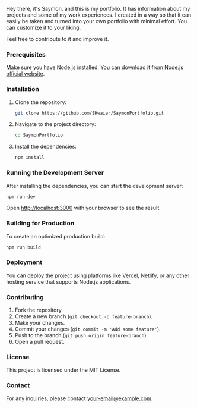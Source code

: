Hey there, it's Saymon, and this is my portfolio. It has information about my projects and some of my work experiences. 
I created in a way so that it can easily be taken and turned into your own portfolio with minimal effort. You can customize it to your liking.

Feel free to contribute to it and improve it.



### Prerequisites

Make sure you have Node.js installed. You can download it from [Node.js official website](https://nodejs.org/).

### Installation

1. Clone the repository:

    ```bash
    git clone https://github.com/SHwaier/SaymonPortfolio.git
    ```

2. Navigate to the project directory:

    ```bash
    cd SaymonPortfolio
    ```

3. Install the dependencies:

    ```bash
    npm install
    ```

### Running the Development Server

After installing the dependencies, you can start the development server:

```bash
npm run dev
```

Open [http://localhost:3000](http://localhost:3000) with your browser to see the result.

### Building for Production

To create an optimized production build:

```bash
npm run build
```

### Deployment

You can deploy the project using platforms like Vercel, Netlify, or any other hosting service that supports Node.js applications.

### Contributing

1. Fork the repository.
2. Create a new branch (`git checkout -b feature-branch`).
3. Make your changes.
4. Commit your changes (`git commit -m 'Add some feature'`).
5. Push to the branch (`git push origin feature-branch`).
6. Open a pull request.

### License

This project is licensed under the MIT License.

### Contact

For any inquiries, please contact [your-email@example.com](mailto:your-email@example.com).
